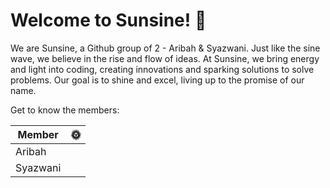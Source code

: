 # Welcome to Sunsine! :high_brightness:

We are Sunsine, a Github group of 2 - Aribah & Syazwani.
Just like the sine wave, we believe in the rise and flow of ideas. At Sunsine,
we bring energy and light into coding, creating innovations and sparking solutions
to solve problems. Our goal is to shine and excel, living up to the promise of our name.

Get to know the members:

|Member|:sun_with_face:|
|----|----|
|Aribah|
|Syazwani|
